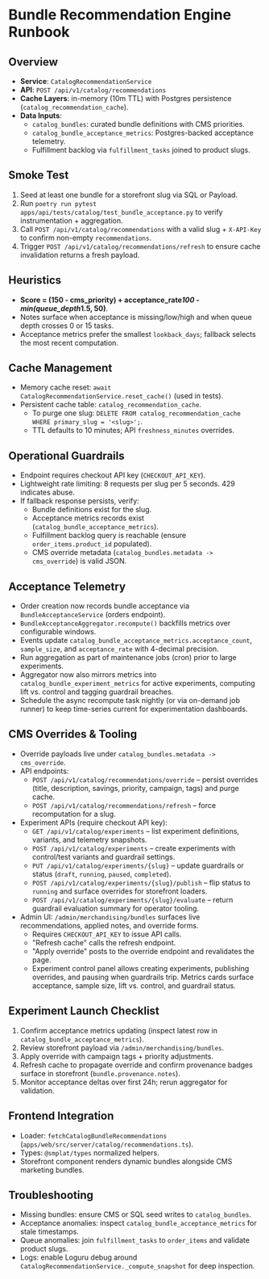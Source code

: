 # Bundle Recommendation Engine Runbook

## Overview
- **Service**: `CatalogRecommendationService`
- **API**: `POST /api/v1/catalog/recommendations`
- **Cache Layers**: in-memory (10m TTL) with Postgres persistence (`catalog_recommendation_cache`).
- **Data Inputs**:
  - `catalog_bundles`: curated bundle definitions with CMS priorities.
  - `catalog_bundle_acceptance_metrics`: Postgres-backed acceptance telemetry.
  - Fulfillment backlog via `fulfillment_tasks` joined to product slugs.

## Smoke Test
1. Seed at least one bundle for a storefront slug via SQL or Payload.
2. Run `poetry run pytest apps/api/tests/catalog/test_bundle_acceptance.py` to verify instrumentation + aggregation.
3. Call `POST /api/v1/catalog/recommendations` with a valid slug + `X-API-Key` to confirm non-empty `recommendations`.
4. Trigger `POST /api/v1/catalog/recommendations/refresh` to ensure cache invalidation returns a fresh payload.

## Heuristics
- **Score = (150 - cms_priority) + acceptance_rate*100 - min(queue_depth*1.5, 50)**.
- Notes surface when acceptance is missing/low/high and when queue depth crosses 0 or 15 tasks.
- Acceptance metrics prefer the smallest `lookback_days`; fallback selects the most recent computation.

## Cache Management
- Memory cache reset: `await CatalogRecommendationService.reset_cache()` (used in tests).
- Persistent cache table: `catalog_recommendation_cache`.
  - To purge one slug: `DELETE FROM catalog_recommendation_cache WHERE primary_slug = '<slug>';`.
  - TTL defaults to 10 minutes; API `freshness_minutes` overrides.

## Operational Guardrails
- Endpoint requires checkout API key (`CHECKOUT_API_KEY`).
- Lightweight rate limiting: 8 requests per slug per 5 seconds. 429 indicates abuse.
- If fallback response persists, verify:
  - Bundle definitions exist for the slug.
  - Acceptance metrics records exist (`catalog_bundle_acceptance_metrics`).
  - Fulfillment backlog query is reachable (ensure `order_items.product_id` populated).
  - CMS override metadata (`catalog_bundles.metadata -> cms_override`) is valid JSON.

## Acceptance Telemetry
- Order creation now records bundle acceptance via `BundleAcceptanceService` (orders endpoint).
- `BundleAcceptanceAggregator.recompute()` backfills metrics over configurable windows.
- Events update `catalog_bundle_acceptance_metrics.acceptance_count`, `sample_size`, and `acceptance_rate` with 4-decimal precision.
- Run aggregation as part of maintenance jobs (cron) prior to large experiments.
- Aggregator now also mirrors metrics into `catalog_bundle_experiment_metrics` for active experiments, computing lift vs. control and tagging guardrail breaches.
- Schedule the async recompute task nightly (or via on-demand job runner) to keep time-series current for experimentation dashboards.

## CMS Overrides & Tooling
- Override payloads live under `catalog_bundles.metadata -> cms_override`.
- API endpoints:
  - `POST /api/v1/catalog/recommendations/override` – persist overrides (title, description, savings, priority, campaign, tags) and purge cache.
  - `POST /api/v1/catalog/recommendations/refresh` – force recomputation for a slug.
- Experiment APIs (require checkout API key):
  - `GET /api/v1/catalog/experiments` – list experiment definitions, variants, and telemetry snapshots.
  - `POST /api/v1/catalog/experiments` – create experiments with control/test variants and guardrail settings.
  - `PUT /api/v1/catalog/experiments/{slug}` – update guardrails or status (`draft`, `running`, `paused`, `completed`).
  - `POST /api/v1/catalog/experiments/{slug}/publish` – flip status to `running` and surface overrides for storefront loaders.
  - `POST /api/v1/catalog/experiments/{slug}/evaluate` – return guardrail evaluation summary for operator tooling.
- Admin UI: `/admin/merchandising/bundles` surfaces live recommendations, applied notes, and override forms.
  - Requires `CHECKOUT_API_KEY` to issue API calls.
  - "Refresh cache" calls the refresh endpoint.
  - "Apply override" posts to the override endpoint and revalidates the page.
  - Experiment control panel allows creating experiments, publishing overrides, and pausing when guardrails trip. Metrics cards surface acceptance, sample size, lift vs. control, and guardrail status.

## Experiment Launch Checklist
1. Confirm acceptance metrics updating (inspect latest row in `catalog_bundle_acceptance_metrics`).
2. Review storefront payload via `/admin/merchandising/bundles`.
3. Apply override with campaign tags + priority adjustments.
4. Refresh cache to propagate override and confirm provenance badges surface in storefront (`bundle.provenance.notes`).
5. Monitor acceptance deltas over first 24h; rerun aggregator for validation.

## Frontend Integration
- Loader: `fetchCatalogBundleRecommendations` (`apps/web/src/server/catalog/recommendations.ts`).
- Types: `@smplat/types` normalized helpers.
- Storefront component renders dynamic bundles alongside CMS marketing bundles.

## Troubleshooting
- Missing bundles: ensure CMS or SQL seed writes to `catalog_bundles`.
- Acceptance anomalies: inspect `catalog_bundle_acceptance_metrics` for stale timestamps.
- Queue anomalies: join `fulfillment_tasks` to `order_items` and validate product slugs.
- Logs: enable Loguru debug around `CatalogRecommendationService._compute_snapshot` for deep inspection.
